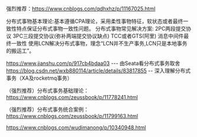 强烈推荐：https://www.cnblogs.com/qdhxhz/p/11167025.html

分布式事物基本理论:基本遵循CPA理论，采用柔性事物特征，软状态或者最终一致性特点保证分布式事物一致性问题。
分布式事物常见解决方案:
2PC两段提交协议
3PC三段提交协议(弥补两端提交协议缺点)
TCC或者GTS(阿里)
消息中间件最终一致性
使用LCN解决分布式事物，理念“LCN并不生产事务,LCN只是本地事务的搬运工”。


https://www.jianshu.com/p/917cb4bdaa03 --- 由Seata看分布式事务取舍
https://blog.csdn.net/wxb880114/article/details/83817855 -- 深入理解分布式事务（XA及rocketmq事务）

（强烈推荐）分布式事务基础理论：https://www.cnblogs.com/zeussbook/p/11778241.html

（强烈推荐）分布式事务统合案例：https://www.cnblogs.com/zeussbook/p/11799163.html

https://www.cnblogs.com/wudimanong/p/10340948.html
